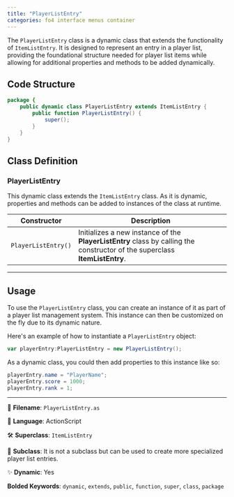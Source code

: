 ```yaml
---
title: "PlayerListEntry"
categories: fo4 interface menus container
---
```


The `PlayerListEntry` class is a dynamic class that extends the functionality of `ItemListEntry`.
It is designed to represent an entry in a player list, providing the foundational structure needed for player list items while allowing for additional properties and methods to be added dynamically.


## Code Structure

```actionscript
package {
    public dynamic class PlayerListEntry extends ItemListEntry {
        public function PlayerListEntry() {
            super();
        }
    }
}
```


## Class Definition

### **PlayerListEntry**

This dynamic class extends the `ItemListEntry` class.
As it is dynamic, properties and methods can be added to instances of the class at runtime.

| Constructor          | Description                                           |
|----------------------|-------------------------------------------------------|
| `PlayerListEntry()`  | Initializes a new instance of the **PlayerListEntry** class by calling the constructor of the superclass **ItemListEntry**. |

---

## Usage

To use the `PlayerListEntry` class, you can create an instance of it as part of a player list management system.
This instance can then be customized on the fly due to its dynamic nature.

Here's an example of how to instantiate a `PlayerListEntry` object:

```actionscript
var playerEntry:PlayerListEntry = new PlayerListEntry();
```

As a dynamic class, you could then add properties to this instance like so:

```actionscript
playerEntry.name = "PlayerName";
playerEntry.score = 1000;
playerEntry.rank = 1;
```

---

📄 **Filename**: `PlayerListEntry.as`

🚀 **Language**: ActionScript

🛠️ **Superclass**: `ItemListEntry`

🔨 **Subclass**: It is not a subclass but can be used to create more specialized player list entries.

✨ **Dynamic**: Yes

**Bolded Keywords**: `dynamic`, `extends`, `public`, `function`, `super`, `class`, `package`
